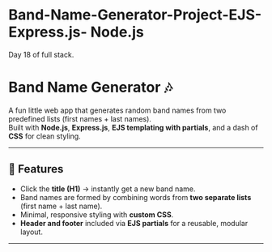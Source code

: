 # Band-Name-Generator-Project-EJS-Express.js- Node.js 
Day 18 of full stack.
# Band Name Generator 🎶

A fun little web app that generates random band names from two predefined lists (first names + last names).  
Built with **Node.js**, **Express.js**, **EJS templating with partials**, and a dash of **CSS** for clean styling.  

---

## 🚀 Features
- Click the **title (H1)** → instantly get a new band name.
- Band names are formed by combining words from **two separate lists** (first name + last name).
- Minimal, responsive styling with **custom CSS**.
- **Header and footer** included via **EJS partials** for a reusable, modular layout.
 -----------
